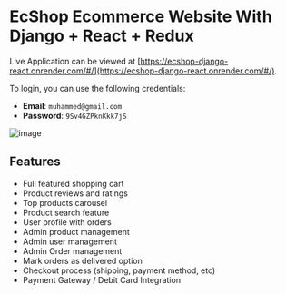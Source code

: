 # EcShop Ecommerce Website With Django + React + Redux

Live Application can be viewed at [https://ecshop-django-react.onrender.com/#/](https://ecshop-django-react.onrender.com/#/).

To login, you can use the following credentials:

- **Email**: `muhammed@gmail.com`
- **Password**: `9Sv4GZPknKkk7jS`

![image](https://github.com/MuhdHishamP/Ecshop-Django-React/assets/99111049/edfc2ff4-fba9-460b-b2d2-6441fa02593c)

## Features
- Full featured shopping cart
- Product reviews and ratings
- Top products carousel
- Product search feature
- User profile with orders
- Admin product management
- Admin user management
- Admin Order management
- Mark orders as delivered option
- Checkout process (shipping, payment method, etc)
- Payment Gateway / Debit Card Integration





